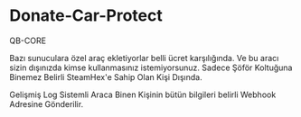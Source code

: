 # Donate-Car-Protect
QB-CORE

Bazı sunuculara özel araç ekletiyorlar belli ücret karşılığında. Ve bu aracı sizin dışınızda kimse kullanmasınız istemiyorsunuz. Sadece Şöför Koltuğuna Binemez Belirli SteamHex'e Sahip Olan Kişi Dışında.

Gelişmiş Log Sistemli Araca Binen Kişinin bütün bilgileri belirli Webhook Adresine Gönderilir.
